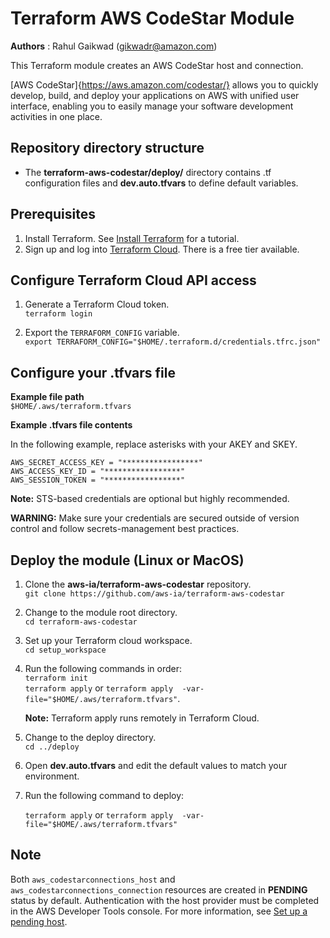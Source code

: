 # Terraform AWS CodeStar Module
**Authors** : Rahul Gaikwad (gikwadr@amazon.com)

This Terraform module creates an AWS CodeStar host and connection. 

[AWS CodeStar]{https://aws.amazon.com/codestar/} allows you to quickly develop, build, and deploy your applications on AWS with unified user interface, enabling you to easily manage your software development activities in one place.

## Repository directory structure 
* The **terraform-aws-codestar/deploy/** directory contains .tf configuration files and **dev.auto.tfvars** to define default variables.

## Prerequisites
1. Install Terraform. See [Install Terraform](https://learn.hashicorp.com/tutorials/terraform/install-cli) for a tutorial. 
2. Sign up and log into [Terraform Cloud](https://app.terraform.io/signup/account). There is a free tier available.

## Configure Terraform Cloud API access

1. Generate a Terraform Cloud token.<br>
   `terraform login`

2. Export the `TERRAFORM_CONFIG` variable.<br>
   `export TERRAFORM_CONFIG="$HOME/.terraform.d/credentials.tfrc.json"`

## Configure your .tfvars file
   
**Example file path**<br>
   `$HOME/.aws/terraform.tfvars`
      
**Example .tfvars file contents**

   In the following example, replace asterisks with your AKEY and SKEY.
   ```
   AWS_SECRET_ACCESS_KEY = "*****************"
   AWS_ACCESS_KEY_ID = "*****************"
   AWS_SESSION_TOKEN = "*****************"
   ```
 **Note:** STS-based credentials are optional but highly recommended. 

 **WARNING:** Make sure your credentials are secured outside of version control and follow secrets-management best practices.

## Deploy the module (Linux or MacOS)

1. Clone the **aws-ia/terraform-aws-codestar** repository.<br>
   `git clone https://github.com/aws-ia/terraform-aws-codestar`

2. Change to the module root directory.<br>
   `cd terraform-aws-codestar`

3. Set up your Terraform cloud workspace.<br>
   `cd setup_workspace` 

4. Run the following commands in order:<br>
   `terraform init`<br>
   `terraform apply`  or `terraform apply  -var-file="$HOME/.aws/terraform.tfvars"`.
   
   **Note:** Terraform apply runs remotely in Terraform Cloud.

5. Change to the deploy directory.<br>
   `cd ../deploy`

6. Open **dev.auto.tfvars** and edit the default values to match your environment.

7. Run the following command to deploy:

   `terraform apply`  or `terraform apply  -var-file="$HOME/.aws/terraform.tfvars"`

## Note 
Both `aws_codestarconnections_host` and `aws_codestarconnections_connection` resources are created in **PENDING** status by default. Authentication with the host provider must be completed in the AWS Developer Tools console. For more information, see [Set up a pending host](https://docs.aws.amazon.com/dtconsole/latest/userguide/connections-host-setup.html).
